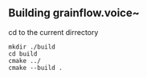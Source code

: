 ## Building grainflow.voice~
cd to the current dirrectory
```
mkdir ./build
cd build
cmake ../
cmake --build .
